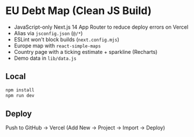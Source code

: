 # EU Debt Map (Clean JS Build)

- JavaScript-only Next.js 14 App Router to reduce deploy errors on Vercel
- Alias via `jsconfig.json` (`@/*`)
- ESLint won't block builds (`next.config.mjs`)
- Europe map with `react-simple-maps`
- Country page with a ticking estimate + sparkline (Recharts)
- Demo data in `lib/data.js`

## Local
```bash
npm install
npm run dev
```

## Deploy
Push to GitHub → Vercel (Add New → Project → Import → Deploy)
